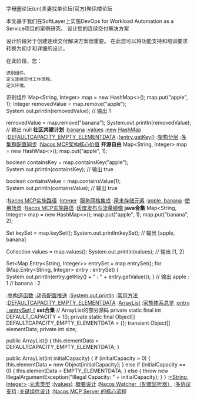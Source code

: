 字母圈论坛(cn)夫妻找单论坛(官方)聚凤楼论坛

 本文基于我们在SoftLayer上实施DevOps for Workload Automation as a Service项目的案例研究。
设计您的连续交付解决方案

设计阶段对于创建连续交付解决方案很重要。 在此您可以将功能支持和培训要求转换为初步和详细的设计。

在此阶段，您：

    识别组件。
    定义连续交付工作流程。
    定义环境。

识别组件 
Map<String, Integer> map = new HashMap<>();
map.put("apple", 1);
Integer removedValue = map.remove("apple");
System.out.println(removedValue);  // 输出 1

removedValue = map.remove("banana");
System.out.println(removedValue);  // 输出 null
<strong>社区共建计划</strong>
:[banana](https://pastebin.com/GAQ9KfUb)
:[values](https://rentry.org/ta9qv3kf)
:[new HashMap](https://pastebin.com/DtaKRX8M)
:[DEFAULTCAPACITY_EMPTY_ELEMENTDATA](https://rentry.org/u6md72zw)
:[(entry.getKey()](https://rentry.org/odyogro4)
:[架构分层](https://rentry.org/mnirr3cc)
:[多集群配置同步](https://github.com/xzxsdzx/hln)
:[Nacos MCP架构核心价值](https://pastebin.com/2QMG5V2i)
<strong>开源自由</strong>
Map<String, Integer> map = new HashMap<>();
map.put("apple", 1);

boolean containsKey = map.containsKey("apple");
System.out.println(containsKey);  // 输出 true

boolean containsValue = map.containsValue(1);
System.out.println(containsValue);  // 输出 true

:[Nacos MCP实施路径](https://github.com/wdzgyla/lai)
:[Integer](https://github.com/bbwmldaq/jtzw/issues/3)
:[服务网格集成](https://pastebin.com/AYaBAJFW)
:[用来存储元素](https://rentry.org/bybvq9ey)
:[apple, banana](https://pastebin.com/70FR1FHp)
:[使用场景](https://pastebin.com/VjwHAh3Y)
:[Nacos MCP实施路径](https://rentry.org/cmwdm2gc)
:[灰度发布与流量镜像](https://rentry.org/bsf3sx2e)
<strong>java合集</strong>
Map<String, Integer> map = new HashMap<>();
map.put("apple", 1);
map.put("banana", 2);

Set<String> keySet = map.keySet();
System.out.println(keySet);  // 输出 [apple, banana]

Collection<Integer> values = map.values();
System.out.println(values);  // 输出 [1, 2]

Set<Map.Entry<String, Integer>> entrySet = map.entrySet();
for (Map.Entry<String, Integer> entry : entrySet) {
    System.out.println(entry.getKey() + " : " + entry.getValue());
}
// 输出 apple : 1
//      banana : 2

:[参构造函数](https://github.com/hnrhfad/zdfe/issues/1)
:[动态配置推送](https://pastebin.com/8xdhscZg)
:[System.out.println](https://rentry.org/kb3cw64p)
:[常用方法](https://rentry.org/hrbmoy4m)
:[DEFAULTCAPACITY_EMPTY_ELEMENTDATA](https://rentry.org/hkposht8)
:[ArrayList](https://pastebin.com/qxjUGgyB)
:[家族体系总览](https://rentry.org/bm2s6tmf)
:[entry : entrySet) {](https://rentry.org/2bsxew6w)
<strong>set合集</strong>
// ArrayList的部分源码
private static final int DEFAULT_CAPACITY = 10;
private static final Object[] DEFAULTCAPACITY_EMPTY_ELEMENTDATA = {};
transient Object[] elementData;
private int size;

public ArrayList() {
    this.elementData = DEFAULTCAPACITY_EMPTY_ELEMENTDATA;
}

public ArrayList(int initialCapacity) {
    if (initialCapacity > 0) {
        this.elementData = new Object[initialCapacity];
    } else if (initialCapacity == 0) {
        this.elementData = EMPTY_ELEMENTDATA;
    } else {
        throw new IllegalArgumentException("Illegal Capacity: " + initialCapacity);
    }
}
:[<String, Integer>](https://pastebin.com/kxSLSTmP)
:[元素类型](https://rentry.org/dqt8gemc)
:[(values)](https://pastebin.com/cikw2BW5)
:[概要设计](https://rentry.org/t7tftnoc)
:[Nacos Watcher（配置监听器）](https://rentry.org/f5qb8f4m)
:[多协议支持](https://rentry.org/7csri9ti)
:[关键组件设计](https://pastebin.com/vyJe1Cx9)
:[Nacos MCP Server 的核心流程](https://rentry.org/oitxyiig)
